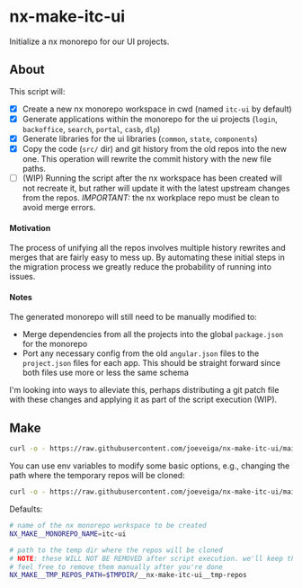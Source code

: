 # nx-make-itc-ui

Initialize a nx monorepo for our UI projects.

## About

This script will:

- [x] Create a new nx monorepo workspace in cwd (named `itc-ui` by default)
- [x] Generate applications within the monorepo for the ui projects (`login`, `backoffice`, `search`, `portal`, `casb`, `dlp`)
- [x] Generate libraries for the ui libraries (`common`, `state`, `components`)
- [x] Copy the code (`src/` dir) and git history from the old repos into the new one. This operation will rewrite the commit history with the new file paths.
- [ ] (WIP) Running the script after the nx workspace has been created will not recreate it, but rather will update it with the latest upstream changes from
      the repos. _IMPORTANT:_ the nx workplace repo must be clean to avoid merge errors.

#### Motivation

The process of unifying all the repos involves multiple history rewrites and merges that are fairly easy to mess up. By automating these initial steps
in the migration process we greatly reduce the probability of running into issues.

#### Notes

The generated monorepo will still need to be manually modified to:

- Merge dependencies from all the projects into the global `package.json` for the monorepo
- Port any necessary config from the old `angular.json` files to the `project.json` files for each app. This should be straight forward since both files
  use more or less the same schema

I'm looking into ways to alleviate this, perhaps distributing a git patch file with these changes and applying it as part of the script execution (WIP).

## Make

```bash
curl -o - https://raw.githubusercontent.com/joeveiga/nx-make-itc-ui/main/make.sh | bash
```

You can use env variables to modify some basic options, e.g., changing the path where the temporary repos will be cloned:

```bash
curl -o - https://raw.githubusercontent.com/joeveiga/nx-make-itc-ui/main/make.sh | (NX_MAKE__TMP_REPOS_PATH=$(pwd)/__tmp-repos bash)
```

Defaults:

```bash
# name of the nx monorepo workspace to be created
NX_MAKE__MONOREPO_NAME=itc-ui

# path to the temp dir where the repos will be cloned
# NOTE: these WILL NOT BE REMOVED after script execution. we'll keep them around to be used as reference for the manual changes
# feel free to remove them manually after you're done
NX_MAKE__TMP_REPOS_PATH=$TMPDIR/__nx-make-itc-ui__tmp-repos
```
